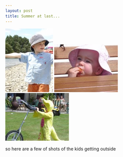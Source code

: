 ```yaml
---
layout: post
title: Summer at last...
---
```


<img src="images/content/dsc00322.jpg"/>
<img src="images/content/dsc00490.jpg"/>
<img src="images/content/dsc00487.jpg"/>

so here are a few of shots of the kids getting outside 
